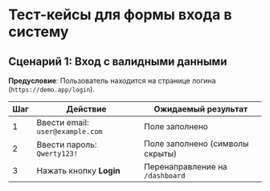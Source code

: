 # Тест-кейсы для формы входа в систему

## **Сценарий 1: Вход с валидными данными**
**Предусловие**: Пользователь находится на странице логина (`https://demo.app/login`).

| Шаг | Действие                        | Ожидаемый результат          |
|-----|---------------------------------|-------------------------------|
| 1   | Ввести email: `user@example.com` | Поле заполнено                |
| 2   | Ввести пароль: `Qwerty123!`      | Поле заполнено (символы скрыты) |
| 3   | Нажать кнопку **Login**          | Перенаправление на `/dashboard` |